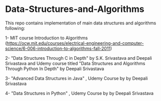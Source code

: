 # Data-Structures-and-Algorithms

This repo contains implementation of main data structures and algorithms 
following:

1- MIT course Introduction to Algorithms (https://ocw.mit.edu/courses/electrical-engineering-and-computer-science/6-006-introduction-to-algorithms-fall-2011)

2- "Data Structures Through C in Depth" by S.K. Srivastava and Deepali Srivastava and Udemy
course titled "Data Structures and Algorithms Through Python In Depth" by Deepali Srivastava 

3- "Advanced Data Structures in Java" , Udemy Course by by Deepali Srivastava 

4- "Data Structures in Python" , Udemy Course by by Deepali Srivastava 

